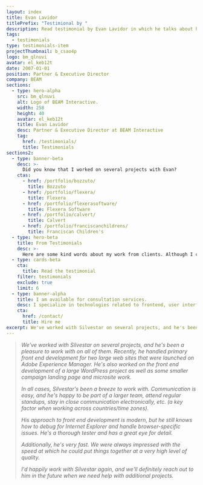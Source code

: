 ```yaml
---
layout: index
title: Evan Lavidor
titlePrefix: "Testimional by "
description: Read testimonial by Evan Lavidor in which he talks about his positive experience in working with Silvestar Bistrović.
tags:
  - testimonials
type: testimonials-item
projectThumbnail: b_csao4p
logo: bm_qlnuvi
avatar: el_keb12t
date: 2007-01-01
position: Partner & Executive Director
company: BEAM
sections:
  - type: hero-alpha
    src: bm_qlnuvi
    alt: Logo of BEAM Interactive.
    width: 258
    height: 40
    avatar: el_keb12t
    title: Evan Lavidor
    desc: Partner & Executive Director at BEAM Interactive
    tag:
      href: /testimonials/
      title: Testimonials
sections2:
  - type: banner-beta
    desc: >-
      Did you know that I worked on several projects with Evan?
    ctas:
      - href: /portfolio/bozzuto/
        title: Bozzuto
      - href: /portfolio/flexera/
        title: Flexera
      - href: /portfolio/flexerasoftware/
        title: Flexera Software
      - href: /portfolio/calvert/
        title: Calvert
      - href: /portfolio/franciscanchildrens/
        title: Franciscan Children's
  - type: hero-beta
    title: From Testimonials
    desc: >-
      Here are some kind words about my work from clients. Although I collaborated with clients from more than 10 countries, most of them come from **The United States**.
  - type: cards-beta
    cta:
      title: Read the testimonial
    filter: testimonials
    exclude: true
    limit: 6
  - type: banner-alpha
    title: I am available for consultation services.
    desc: I specialize in technologies related to frontend, user interface, and website development.
    cta:
      href: /contact/
      title: Hire me
excerpt: We've worked with Silvestar on several projects, and he's been a pleasure to work with...
---
```


> _We've worked with Silvestar on several projects, and he's been a pleasure to work with on all of them. Recently, he handled primary front end development for two large web sites that were launched on Adobe Experience Manager. He's also worked on the front end development of a large WordPress project as well as some smaller campaign landing page and microsite work._
>
> _In all cases, Silvestar's been a breeze to work with. Communication is easy, and he's happy to be part of a larger team, attend regular standups, stay in close communication electronically, etc. (a key factor when working across countries/time zones)._
>
> _His approach to front end development is modern, but he still knows how to debug for Internet Explorer and handle browser-specific issues. He's a thorough tester and has a great eye for detail._
>
> _Additionally, he's very fast. We were always impressed with the speed at which he could put things together at a very high level of quality._
>
> _I'd happily work with Silvestar again, and we'll definitely reach out to him in the future when we need help with additional projects._
